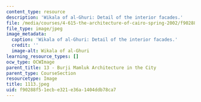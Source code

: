 ```yaml
---
content_type: resource
description: 'Wikala of al-Ghuri: Detail of the interior facades.'
file: /media/courses/4-615-the-architecture-of-cairo-spring-2002/f90288f51ecbe321e36a1404ddb78ca7_1113.jpeg
file_type: image/jpeg
image_metadata:
  caption: 'Wikala of al-Ghuri: Detail of the interior facades.'
  credit: ''
  image-alt: Wikala of al-Ghuri
learning_resource_types: []
ocw_type: OCWImage
parent_title: 13 - Burji Mamluk Architecture in the City
parent_type: CourseSection
resourcetype: Image
title: 1113.jpeg
uid: f90288f5-1ecb-e321-e36a-1404ddb78ca7
---
```

